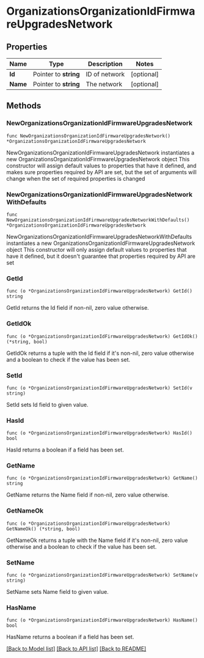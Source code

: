 # OrganizationsOrganizationIdFirmwareUpgradesNetwork

## Properties

Name | Type | Description | Notes
------------ | ------------- | ------------- | -------------
**Id** | Pointer to **string** | ID of network | [optional] 
**Name** | Pointer to **string** | The network | [optional] 

## Methods

### NewOrganizationsOrganizationIdFirmwareUpgradesNetwork

`func NewOrganizationsOrganizationIdFirmwareUpgradesNetwork() *OrganizationsOrganizationIdFirmwareUpgradesNetwork`

NewOrganizationsOrganizationIdFirmwareUpgradesNetwork instantiates a new OrganizationsOrganizationIdFirmwareUpgradesNetwork object
This constructor will assign default values to properties that have it defined,
and makes sure properties required by API are set, but the set of arguments
will change when the set of required properties is changed

### NewOrganizationsOrganizationIdFirmwareUpgradesNetworkWithDefaults

`func NewOrganizationsOrganizationIdFirmwareUpgradesNetworkWithDefaults() *OrganizationsOrganizationIdFirmwareUpgradesNetwork`

NewOrganizationsOrganizationIdFirmwareUpgradesNetworkWithDefaults instantiates a new OrganizationsOrganizationIdFirmwareUpgradesNetwork object
This constructor will only assign default values to properties that have it defined,
but it doesn't guarantee that properties required by API are set

### GetId

`func (o *OrganizationsOrganizationIdFirmwareUpgradesNetwork) GetId() string`

GetId returns the Id field if non-nil, zero value otherwise.

### GetIdOk

`func (o *OrganizationsOrganizationIdFirmwareUpgradesNetwork) GetIdOk() (*string, bool)`

GetIdOk returns a tuple with the Id field if it's non-nil, zero value otherwise
and a boolean to check if the value has been set.

### SetId

`func (o *OrganizationsOrganizationIdFirmwareUpgradesNetwork) SetId(v string)`

SetId sets Id field to given value.

### HasId

`func (o *OrganizationsOrganizationIdFirmwareUpgradesNetwork) HasId() bool`

HasId returns a boolean if a field has been set.

### GetName

`func (o *OrganizationsOrganizationIdFirmwareUpgradesNetwork) GetName() string`

GetName returns the Name field if non-nil, zero value otherwise.

### GetNameOk

`func (o *OrganizationsOrganizationIdFirmwareUpgradesNetwork) GetNameOk() (*string, bool)`

GetNameOk returns a tuple with the Name field if it's non-nil, zero value otherwise
and a boolean to check if the value has been set.

### SetName

`func (o *OrganizationsOrganizationIdFirmwareUpgradesNetwork) SetName(v string)`

SetName sets Name field to given value.

### HasName

`func (o *OrganizationsOrganizationIdFirmwareUpgradesNetwork) HasName() bool`

HasName returns a boolean if a field has been set.


[[Back to Model list]](../README.md#documentation-for-models) [[Back to API list]](../README.md#documentation-for-api-endpoints) [[Back to README]](../README.md)



